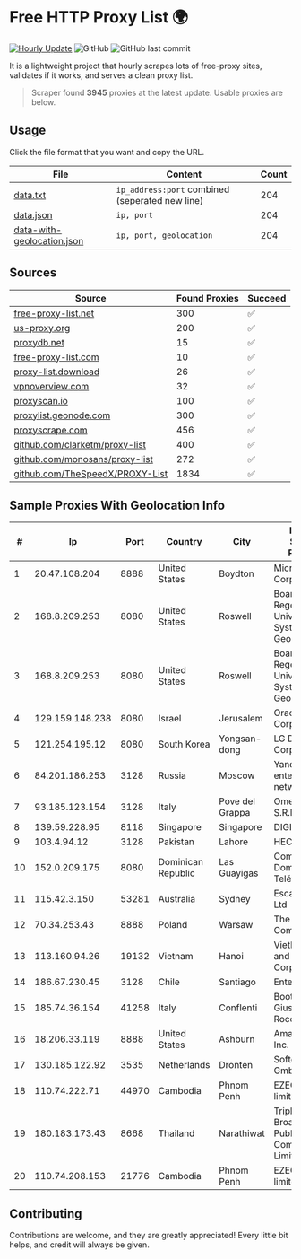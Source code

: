 
# Free HTTP Proxy List 🌍

[![Hourly Update](https://github.com/mertguvencli/http-proxy-list/actions/workflows/main.yml/badge.svg?branch=main)](https://github.com/mertguvencli/http-proxy-list/actions/workflows/main.yml)
![GitHub](https://img.shields.io/github/license/mertguvencli/http-proxy-list)
![GitHub last commit](https://img.shields.io/github/last-commit/mertguvencli/http-proxy-list)

It is a lightweight project that hourly scrapes lots of free-proxy sites, validates if it works, and serves a clean proxy list.


> Scraper found **3945** proxies at the latest update. Usable proxies are below.

## Usage

Click the file format that you want and copy the URL.


|File|Content|Count|
|----|-------|-----|
|[data.txt](https://raw.githubusercontent.com/mertguvencli/http-proxy-list/main/proxy-list/data.txt)|`ip_address:port` combined (seperated new line)|204|
|[data.json](https://raw.githubusercontent.com/mertguvencli/http-proxy-list/main/proxy-list/data.json)|`ip, port`|204|
|[data-with-geolocation.json](https://raw.githubusercontent.com/mertguvencli/http-proxy-list/main/proxy-list/data-with-geolocation.json)|`ip, port, geolocation`|204|

## Sources

|Source|Found Proxies|Succeed|
|------|-------------|-------|
|[free-proxy-list.net](https://free-proxy-list.net)|300|✅|
|[us-proxy.org](https://www.us-proxy.org)|200|✅|
|[proxydb.net](http://proxydb.net)|15|✅|
|[free-proxy-list.com](https://free-proxy-list.com/?page=&port=&type%5B%5D=http&type%5B%5D=https&up_time=0&search=Search)|10|✅|
|[proxy-list.download](https://www.proxy-list.download/HTTP)|26|✅|
|[vpnoverview.com](https://vpnoverview.com/privacy/anonymous-browsing/free-proxy-servers)|32|✅|
|[proxyscan.io](https://www.proxyscan.io)|100|✅|
|[proxylist.geonode.com](https://proxylist.geonode.com/api/proxy-list?limit=300&page=1&sort_by=lastChecked&sort_type=desc&protocols=http,https)|300|✅|
|[proxyscrape.com](https://api.proxyscrape.com/v2/?request=displayproxies&protocol=http&timeout=10000&country=all&ssl=all&anonymity=all)|456|✅|
|[github.com/clarketm/proxy-list](https://raw.githubusercontent.com/clarketm/proxy-list/master/proxy-list-raw.txt)|400|✅|
|[github.com/monosans/proxy-list](https://raw.githubusercontent.com/monosans/proxy-list/main/proxies/http.txt)|272|✅|
|[github.com/TheSpeedX/PROXY-List](https://raw.githubusercontent.com/TheSpeedX/PROXY-List/master/http.txt)|1834|✅|


## Sample Proxies With Geolocation Info

|#|Ip|Port|Country|City|Internet Service Provider|
|-|--|----|-------|----|-------------------------|
|1|20.47.108.204|8888|United States|Boydton|Microsoft Corporation|
|2|168.8.209.253|8080|United States|Roswell|Board of Regents of the University System of Georgia|
|3|168.8.209.253|8080|United States|Roswell|Board of Regents of the University System of Georgia|
|4|129.159.148.238|8080|Israel|Jerusalem|Oracle Corporation|
|5|121.254.195.12|8080|South Korea|Yongsan-dong|LG DACOM Corporation|
|6|84.201.186.253|3128|Russia|Moscow|Yandex enterprise network|
|7|93.185.123.154|3128|Italy|Pove del Grappa|Omegacom S.R.L.S.|
|8|139.59.228.95|8118|Singapore|Singapore|DIGITALOCEAN|
|9|103.4.94.12|3128|Pakistan|Lahore|HEC|
|10|152.0.209.175|8080|Dominican Republic|Las Guayigas|Compañía Dominicana de Teléfonos S. A.|
|11|115.42.3.150|53281|Australia|Sydney|Escapenet Pty Ltd|
|12|70.34.253.43|8888|Poland|Warsaw|The Constant Company, LLC|
|13|113.160.94.26|19132|Vietnam|Hanoi|VietNam Post and Telecom Corporation|
|14|186.67.230.45|3128|Chile|Santiago|Entel Chile S.A.|
|15|185.74.36.154|41258|Italy|Conflenti|Bootstrap di Giuseppe La Rocca|
|16|18.206.33.119|8888|United States|Ashburn|Amazon.com, Inc.|
|17|130.185.122.92|3535|Netherlands|Dronten|Softqloud GmbH|
|18|110.74.222.71|44970|Cambodia|Phnom Penh|EZECOM limited|
|19|180.183.173.43|8668|Thailand|Narathiwat|Triple T Broadband Public Company Limited|
|20|110.74.208.153|21776|Cambodia|Phnom Penh|EZECOM limited|



## Contributing

Contributions are welcome, and they are greatly appreciated! Every
little bit helps, and credit will always be given.


